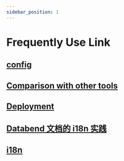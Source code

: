 ```yaml
---
sidebar_position: 1
---
```


# Frequently Use Link

## [config](https://docusaurus.io/zh-CN/docs/api/docusaurus-config)
## [Comparison with other tools](https://docusaurus.io/docs#comparison-with-other-tools)

## [Deployment](https://docusaurus.io/zh-CN/docs/deployment)

## [Databend 文档的 i18n 实践](https://xuanwo.io/reports/2022-47/)

## [i18n](https://docusaurus.io/docs/i18n/tutorial)